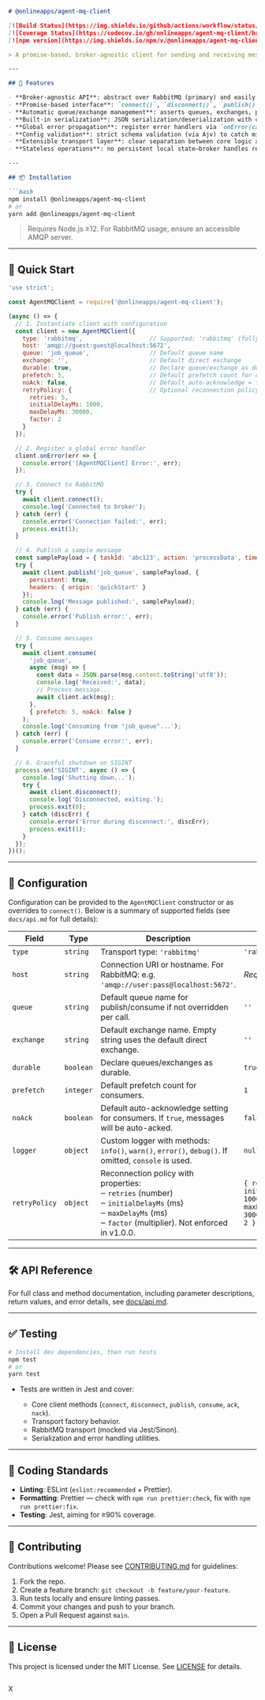 ````markdown
# @onlineapps/agent-mq-client

[![Build Status](https://img.shields.io/github/actions/workflow/status/onlineapps/agent-mq-client/nodejs.yml?branch=main)](https://github.com/onlineapps/agent-mq-client/actions)  
[![Coverage Status](https://codecov.io/gh/onlineapps/agent-mq-client/branch/main/graph/badge.svg)](https://codecov.io/gh/onlineapps/agent-mq-client)  
[![npm version](https://img.shields.io/npm/v/@onlineapps/agent-mq-client)](https://www.npmjs.com/package/@onlineapps/agent-mq-client)

> A promise-based, broker-agnostic client for sending and receiving messages via RabbitMQ. Designed for microservice agents that need a simple interface to publish and consume messages without dealing with low-level AMQP details.

---

## 🚀 Features

- **Broker-agnostic API**: abstract over RabbitMQ (primary) and easily extendable.
- **Promise-based interface**: `connect()`, `disconnect()`, `publish()`, `consume()`, `ack()`, `nack()` all return `Promise<void>`, simplifying async/await usage.
- **Automatic queue/exchange management**: asserts queues, exchanges, prefetch settings on demand.
- **Built-in serialization**: JSON serialization/deserialization with custom error handling.
- **Global error propagation**: register error handlers via `onError(callback)`.
- **Config validation**: strict schema validation (via Ajv) to catch missing or invalid fields at startup.
- **Extensible transport layer**: clear separation between core logic and transport implementations (`RabbitMQClient`, ...).
- **Stateless operations**: no persistent local state—broker handles retries and redelivery.

---

## 📦 Installation

```bash
npm install @onlineapps/agent-mq-client
# or
yarn add @onlineapps/agent-mq-client
````

> Requires Node.js ≥12. For RabbitMQ usage, ensure an accessible AMQP server.

---

## 🔧 Quick Start

```js
'use strict';

const AgentMQClient = require('@onlineapps/agent-mq-client');

(async () => {
  // 1. Instantiate client with configuration
  const client = new AgentMQClient({
    type: 'rabbitmq',                   // Supported: 'rabbitmq' (fully)
    host: 'amqp://guest:guest@localhost:5672',
    queue: 'job_queue',                 // Default queue name
    exchange: '',                       // Default direct exchange
    durable: true,                      // Declare queue/exchange as durable
    prefetch: 5,                        // Default prefetch count for consumers
    noAck: false,                       // Default auto-acknowledge = false
    retryPolicy: {                      // Optional reconnection policy (not enforced in v1.0.0)
      retries: 5,
      initialDelayMs: 1000,
      maxDelayMs: 30000,
      factor: 2
    }
  });

  // 2. Register a global error handler
  client.onError(err => {
    console.error('[AgentMQClient] Error:', err);
  });

  // 3. Connect to RabbitMQ
  try {
    await client.connect();
    console.log('Connected to broker');
  } catch (err) {
    console.error('Connection failed:', err);
    process.exit(1);
  }

  // 4. Publish a sample message
  const samplePayload = { taskId: 'abc123', action: 'processData', timestamp: Date.now() };
  try {
    await client.publish('job_queue', samplePayload, {
      persistent: true,
      headers: { origin: 'quickStart' }
    });
    console.log('Message published:', samplePayload);
  } catch (err) {
    console.error('Publish error:', err);
  }

  // 5. Consume messages
  try {
    await client.consume(
      'job_queue',
      async (msg) => {
        const data = JSON.parse(msg.content.toString('utf8'));
        console.log('Received:', data);
        // Process message...
        await client.ack(msg);
      },
      { prefetch: 5, noAck: false }
    );
    console.log('Consuming from "job_queue"...');
  } catch (err) {
    console.error('Consume error:', err);
  }

  // 6. Graceful shutdown on SIGINT
  process.on('SIGINT', async () => {
    console.log('Shutting down...');
    try {
      await client.disconnect();
      console.log('Disconnected, exiting.');
      process.exit(0);
    } catch (discErr) {
      console.error('Error during disconnect:', discErr);
      process.exit(1);
    }
  });
})();
```

---

## 📄 Configuration

Configuration can be provided to the `AgentMQClient` constructor or as overrides to `connect()`. Below is a summary of supported fields (see `docs/api.md` for full details):

| Field         | Type      | Description                                                                                                                                                        | Default                                                              |
| ------------- | --------- | ------------------------------------------------------------------------------------------------------------------------------------------------------------------ | -------------------------------------------------------------------- |
| `type`        | `string`  | Transport type: `'rabbitmq'`                                                                                     | `'rabbitmq'`                                                         |
| `host`        | `string`  | Connection URI or hostname. For RabbitMQ: e.g. `'amqp://user:pass@localhost:5672'`.                                                                                | *Required*                                                           |
| `queue`       | `string`  | Default queue name for publish/consume if not overridden per call.                                                                                                 | `''`                                                                 |
| `exchange`    | `string`  | Default exchange name. Empty string uses the default direct exchange.                                                                                              | `''`                                                                 |
| `durable`     | `boolean` | Declare queues/exchanges as durable.                                                                                                                               | `true`                                                               |
| `prefetch`    | `integer` | Default prefetch count for consumers.                                                                                                                              | `1`                                                                  |
| `noAck`       | `boolean` | Default auto-acknowledge setting for consumers. If `true`, messages will be auto-acked.                                                                            | `false`                                                              |
| `logger`      | `object`  | Custom logger with methods: `info()`, `warn()`, `error()`, `debug()`. If omitted, `console` is used.                                                               | `null`                                                               |
| `retryPolicy` | `object`  | Reconnection policy with properties:<br>‒ `retries` (number)<br>‒ `initialDelayMs` (ms)<br>‒ `maxDelayMs` (ms)<br>‒ `factor` (multiplier). Not enforced in v1.0.0. | `{ retries: 5, initialDelayMs: 1000, maxDelayMs: 30000, factor: 2 }` |

---

## 🛠️ API Reference

For full class and method documentation, including parameter descriptions, return values, and error details, see [docs/api.md](https://github.com/onlineapps/agent-mq-client/blob/main/docs/api.md).

---

## ✅ Testing

```bash
# Install dev dependencies, then run tests
npm test
# or
yarn test
```

* Tests are written in Jest and cover:

  * Core client methods (`connect`, `disconnect`, `publish`, `consume`, `ack`, `nack`).
  * Transport factory behavior.
  * RabbitMQ transport (mocked via Jest/Sinon).
  * Serialization and error handling utilities.

---

## 🎨 Coding Standards

* **Linting**: ESLint (`eslint:recommended` + Prettier).
* **Formatting**: Prettier — check with `npm run prettier:check`, fix with `npm run prettier:fix`.
* **Testing**: Jest, aiming for ≥90% coverage.

---

## 🤝 Contributing

Contributions welcome! Please see [CONTRIBUTING.md](https://github.com/onlineapps/agent-mq-client/blob/main/CONTRIBUTING.md) for guidelines:

1. Fork the repo.
2. Create a feature branch: `git checkout -b feature/your-feature`.
3. Run tests locally and ensure linting passes.
4. Commit your changes and push to your branch.
5. Open a Pull Request against `main`.

---

## 📜 License

This project is licensed under the MIT License. See [LICENSE](https://github.com/onlineapps/agent-mq-client/blob/main/LICENSE) for details.

```
```
X
